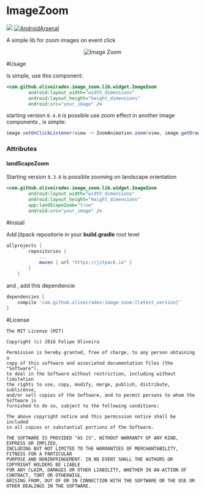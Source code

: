 # ImageZoom

[![](https://jitpack.io/v/oliveiradev/image-zoom.svg)](https://jitpack.io/#oliveiradev/image-zoom)
[![AndroidArsenal](https://img.shields.io/badge/Android%20Arsenal-ImageZoom-green.svg?style=true)](https://android-arsenal.com/details/1/3502)


A simple lib for zoom images on event click 

<p align="center">
  <img src="art/12ynog.gif" alt="Image Zoom" />
</p>

#Usage

Is simple, use this component:

```xml
<com.github.oliveiradev.image_zoom.lib.widget.ImageZoom
        android:layout_width="width_dimensions"
        android:layout_height="height_dimensions"
        android:src="your_image" />
```

starting version `0.4.0` is possible use zoom effect in another image components , is simple:

```java
image.setOnClickListener(view -> ZoomAnimation.zoom(view, image.getDrawable(), activityContext, false));
```

### Attributes

#### landScapeZoom
Starting version `0.3.0` is possible zooming on landscape orientation

```xml
<com.github.oliveiradev.image_zoom.lib.widget.ImageZoom
        android:layout_width="width_dimensions"
        android:layout_height="height_dimensions"
        app:landScapeZoom="true"
        android:src="your_image" />
```

#Install 

Add jitpack repositorie in your __build.gradle__ root level
```groovy
allprojects {
		repositories {
			...
			maven { url "https://jitpack.io" }
		}
	}
```
and , add this dependencie

```groovy
dependencies {
	compile 'com.github.oliveiradev:image-zoom:[latest_version]'
}
```

#License
```
The MIT License (MIT)

Copyright (c) 2016 Felipe Oliveira

Permission is hereby granted, free of charge, to any person obtaining a 
copy of this software and associated documentation files (the "Software"), 
to deal in the Software without restriction, including without limitation 
the rights to use, copy, modify, merge, publish, distribute, sublicense, 
and/or sell copies of the Software, and to permit persons to whom the Software is 
furnished to do so, subject to the following conditions:

The above copyright notice and this permission notice shall be included 
in all copies or substantial portions of the Software.

THE SOFTWARE IS PROVIDED "AS IS", WITHOUT WARRANTY OF ANY KIND, EXPRESS OR IMPLIED, 
INCLUDING BUT NOT LIMITED TO THE WARRANTIES OF MERCHANTABILITY, FITNESS FOR A PARTICULAR 
PURPOSE AND NONINFRINGEMENT. IN NO EVENT SHALL THE AUTHORS OR COPYRIGHT HOLDERS BE LIABLE 
FOR ANY CLAIM, DAMAGES OR OTHER LIABILITY, WHETHER IN AN ACTION OF CONTRACT, TORT OR OTHERWISE,
ARISING FROM, OUT OF OR IN CONNECTION WITH THE SOFTWARE OR THE USE OR OTHER DEALINGS IN THE SOFTWARE.

```

